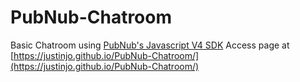# PubNub-Chatroom
Basic Chatroom using [PubNub's Javascript V4 SDK](https://github.com/pubnub/javascript)
Access page at [https://justinjo.github.io/PubNub-Chatroom/](https://justinjo.github.io/PubNub-Chatroom/)
